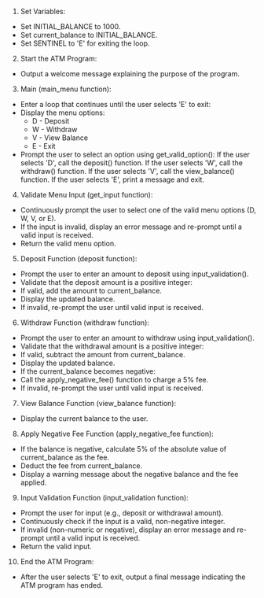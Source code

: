 1. Set Variables:
- Set INITIAL_BALANCE to 1000. 
- Set current_balance to INITIAL_BALANCE. 
- Set SENTINEL to 'E' for exiting the loop.


2. Start the ATM Program:
- Output a welcome message explaining the purpose of the program.


3. Main (main_menu function):
- Enter a loop that continues until the user selects 'E' to exit:
- Display the menu options:
  - D - Deposit 
  - W - Withdraw 
  - V - View Balance 
  - E - Exit
- Prompt the user to select an option using get_valid_option():
  If the user selects 'D', call the deposit() function.
  If the user selects 'W', call the withdraw() function.
  If the user selects 'V', call the view_balance() function.
  If the user selects 'E', print a message and exit.


4. Validate Menu Input (get_input function):
- Continuously prompt the user to select one of the valid menu options (D, W, V, or E). 
- If the input is invalid, display an error message and re-prompt until a valid input is received. 
- Return the valid menu option.


5. Deposit Function (deposit function):
- Prompt the user to enter an amount to deposit using input_validation(). 
- Validate that the deposit amount is a positive integer:
- If valid, add the amount to current_balance. 
- Display the updated balance. 
- If invalid, re-prompt the user until valid input is received.


6. Withdraw Function (withdraw function):
- Prompt the user to enter an amount to withdraw using input_validation(). 
- Validate that the withdrawal amount is a positive integer:
- If valid, subtract the amount from current_balance. 
- Display the updated balance. 
- If the current_balance becomes negative:
- Call the apply_negative_fee() function to charge a 5% fee. 
- If invalid, re-prompt the user until valid input is received.


7. View Balance Function (view_balance function):
- Display the current balance to the user.


8. Apply Negative Fee Function (apply_negative_fee function):
- If the balance is negative, calculate 5% of the absolute value of current_balance as the fee. 
- Deduct the fee from current_balance. 
- Display a warning message about the negative balance and the fee applied.


9. Input Validation Function (input_validation function):
- Prompt the user for input (e.g., deposit or withdrawal amount). 
- Continuously check if the input is a valid, non-negative integer. 
- If invalid (non-numeric or negative), display an error message and re-prompt until a valid input is received. 
- Return the valid input.


10. End the ATM Program:
- After the user selects 'E' to exit, output a final message indicating the ATM program has ended.
